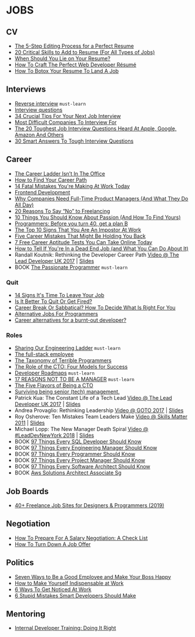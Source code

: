 # JOBS

## CV

 - [The 5-Step Editing Process for a Perfect Resume](https://mashable.com/2014/03/15/editing-resume/)
 - [20 Critical Skills to Add to Resume (For All Types of Jobs)](https://www.lifehack.org/836615/resume-skills)
 - [When Should You Lie on Your Resume?](https://lifehacker.com/when-should-you-lie-on-your-resume-955825518)
 - [How To Craft The Perfect Web Developer Résumé](https://www.smashingmagazine.com/2018/06/web-developer-resume/)
 - [How To Botox Your Resume To Land A Job](https://www.forbes.com/sites/nextavenue/2013/08/28/how-to-botox-your-resume-to-land-a-job)

## Interviews

 - [Reverse interview](https://github.com/viraptor/reverse-interview) `must-learn`
 - [Interview questions](https://github.com/odino/interviews)
 - [34 Crucial Tips For Your Next Job Interview](https://www.lifehack.org/articles/work/34-crucial-tips-for-your-next-job-interview.html)
 - [Most Difficult Companies To Interview For](https://www.businessinsider.com/most-difficult-companies-to-interview-for-2013-8)
 - [The 20 Toughest Job Interview Questions Heard At Apple, Google, Amazon And Others](https://www.businessinsider.com/toughest-job-interview-questions-2013-7)
 - [30 Smart Answers To Tough Interview Questions](https://www.businessinsider.com/30-smart-answers-to-tough-interview-questions-2013-8)

## Career

 - [The Career Ladder Isn’t In The Office](https://medium.com/hackernoon/the-career-ladder-isnt-in-the-office-43cfe5e3b066)
 - [How to Find Your Career Path](https://lifehacker.com/top-10-ways-to-find-your-career-path-1628537579)
 - [14 Fatal Mistakes You're Making At Work Today](https://www.forbes.com/sites/jasonnazar/2014/10/21/14-fatal-mistakes-youre-making-at-work-today)
 - [Frontend Development](https://github.com/dypsilon/frontend-dev-bookmarks)
 - [Why Companies Need Full-Time Product Managers (And What They Do All Day)](https://www.smashingmagazine.com/2014/09/why-companies-need-full-time-product-managers/)
 - [20 Reasons To Say “No” to Freelancing](https://www.hongkiat.com/blog/reasons-not-to-freelance/)
 - [10 Things You Should Know About Passion (And How To Find Yours)](https://www.hongkiat.com/blog/finding-passion/)
 - [Programmers: Before you turn 40, get a plan B](https://improvingsoftware.com/2009/05/19/programmers-before-you-turn-40-get-a-plan-b/)
 - [The Top 10 Signs That You Are An Impostor At Work](https://www.forbes.com/sites/kathycaprino/2013/08/14/the-top-10-signs-that-you-are-an-impostor-at-work)
 - [Five Career Mistakes That Might Be Holding You Back](https://lifehacker.com/five-career-mistakes-that-might-be-holding-you-back-1596535994)
 - [7 Free Career Aptitude Tests You Can Take Online Today](https://blog.hubspot.com/marketing/career-aptitude-tests)
 - [How to Tell If You're In a Dead End Job (and What You Can Do About It)](https://lifehacker.com/how-to-tell-if-youre-in-a-dead-end-job-and-what-you-ca-910478489)
 - Randall Koutnik: Rethinking the Developer Career Path [Video @ The Lead Developer UK 2017](https://www.youtube.com/watch?v=yIPbE7BssOs) | [Slides](https://speakerdeck.com/rkoutnik/implementers-solvers-finders-rethinking-the-developer-career-path)
 - BOOK [The Passionate Programmer](https://www.amazon.com/Passionate-Programmer-Remarkable-Development-Pragmatic-ebook/dp/B00AYQNR5U) `must-learn`

### Quit

 - [14 Signs It's Time To Leave Your Job](https://www.forbes.com/sites/jacquelynsmith/2013/09/04/14-signs-its-time-to-leave-your-job)
 - [Is It Better To Quit Or Get Fired?](https://www.forbes.com/sites/deborahljacobs/2013/07/31/is-it-better-to-quit-or-get-fired)
 - [Career Break Or Sabbatical? How To Decide What Is Right For You](https://www.careershifters.org/expert-advice/career-break-or-sabbatical-how-to-decide-what-is-right-for-you)
 - [Alternative Jobs For Programmers](http://wiki.c2.com/?AlternativeJobsForProgrammers)
 - [Career alternatives for a burnt-out developer?](https://ask.metafilter.com/124950/Career-alternatives-for-a-burntout-developer)

### Roles

 - [Sharing Our Engineering Ladder](http://dresscode.renttherunway.com/blog/ladder) `must-learn`
 - [The full-stack employee](https://medium.com/chris-messina/the-full-stack-employee-ed0db089f0a1)
 - [The Taxonomy of Terrible Programmers](http://www.aaronstannard.com/the-taxonomy-of-terrible-programmers/)
 - [The Role of the CTO: Four Models for Success](http://www.brixtonspa.com/Career/The_Role_of_the_CTO_4Models.pdf)
 - [Developer Roadmaps](https://roadmap.sh/) `must-learn`
 - [17 REASONS NOT TO BE A MANAGER](https://charity.wtf/2019/09/08/reasons-not-to-be-a-manager/) `must-learn`
 - [The Five Flavors of Being a CTO](https://www.linkedin.com/pulse/five-flavors-being-cto-matt-tucker/)
 - [Surviving being senior (tech) management.](https://medium.com/@kellan/surviving-being-senior-tech-management-aa6654efd027)
 - Patrick Kua: The Constant Life of a Tech Lead [Video @ The Lead Developer UK 2017](https://www.youtube.com/watch?v=9jd_vpcLK50) | [Slides](https://www.slideshare.net/patkua/constant-life-of-a-tech-lead)
 - Andrea Provaglio: Rethinking Leadership [Video @ GOTO 2017](https://www.youtube.com/watch?v=A04Pu5LlzHw) | [Slides](https://files.gotocon.com/uploads/slides/conference_7/273/original/GOTO%20Berlin%20-%20Rethinking%20Leadership-2.pdf)
 - Roy Osherove: Ten Mistakes Team Leaders Make [Video @ Skills Matter 2011](https://www.youtube.com/watch?v=qhjXc6niO3k) | [Slides](https://www.slideshare.net/royosherove/ten-mistakes-software-team-leaders-make-by-roy-osherove-5whyscom)
 - Michael Lopp: The New Manager Death Spiral [Video @ #LeadDevNewYork 2018](https://www.youtube.com/watch?v=pAbU3WJ-NBw) | [Slides](https://speakerdeck.com/calibrate/9-new-manager-death-spiral)
 - BOOK [97 Things Every SQL Developer Should Know](https://www.amazon.com/Things-Every-Developer-Should-Know/dp/0596804334)
 - BOOK [97 Things Every Engineering Manager Should Know](https://www.amazon.com/Things-Every-Engineering-Manager-Should/dp/1492050903)
 - BOOK [97 Things Every Programmer Should Know](https://www.amazon.com/Things-Every-Programmer-Should-Know/dp/0596809484)
 - BOOK [97 Things Every Project Manager Should Know](https://www.amazon.com/Things-Every-Project-Manager-Should/dp/0596804164)
 - BOOK [97 Things Every Software Architect Should Know](https://www.amazon.com/Things-Every-Software-Architect-Should/dp/059652269X)
 - BOOK [Aws Solutions Architect Associate Sg](https://www.amazon.com/AWS-Certified-Solutions-Architect-Official/dp/1119138558)
 
## Job Boards

 - [40+ Freelance Job Sites for Designers & Programmers (2019)](https://www.hongkiat.com/blog/50-freelance-job-sites-for-designers-programmers-best-of/)

## Negotiation

 - [How To Prepare For A Salary Negotiation: A Check List](https://99u.adobe.com/articles/61016/how-to-prepare-for-a-salary-negotiation-a-check-list)
 - [How To Turn Down A Job Offer](https://www.forbes.com/sites/jacquelynsmith/2013/08/13/how-to-turn-down-a-job-offer-2)

## Politics

 - [Seven Ways to Be a Good Employee and Make Your Boss Happy](https://lifehacker.com/seven-ways-to-be-a-good-employee-and-make-your-boss-hap-1622335033)
 - [How to Make Yourself Indispensable at Work](https://lifehacker.com/how-to-make-yourself-indispensable-at-work-1113590784)
 - [6 Ways To Get Noticed At Work](https://www.businessinsider.com/6-ways-to-get-noticed-at-work-2013-8)
 - [6 Stupid Mistakes Smart Developers Should Make](https://www.sitepoint.com/6-stupid-mistakes-smart-developers-should-make/)

## Mentoring

 - [Internal Developer Training: Doing It Right](https://www.smashingmagazine.com/2014/09/internal-developer-training-doing-it-right/)
